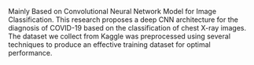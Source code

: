 Mainly Based on Convolutional Neural Network Model for Image Classification. This research proposes a deep CNN architecture for the diagnosis of COVID-19 based on the classification of chest X-ray images. The dataset we collect from Kaggle was preprocessed using several techniques to produce an effective training dataset for optimal performance.